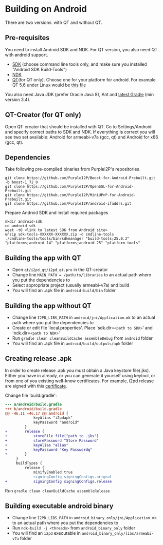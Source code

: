 Building on Android
===================

There are two versions: with QT and without QT.

Pre-requisites
--------------

You need to install Android SDK and NDK. For QT version, you also need QT with android support.

- [SDK](https://developer.android.com/studio/index.html) (choose command line tools only, and make sure you installed "Android SDK Build-Tools")
- [NDK](https://developer.android.com/ndk/downloads/index.html)
- [QT](https://www.qt.io/download-open-source/)(for QT only).
  Choose one for your platform for android. For example QT 5.6 under Linux would be [this file](http://download.qt.io/official_releases/qt/5.6/5.6.1-1/qt-opensource-linux-x64-android-5.6.1-1.run)

You also need Java JDK (prefer Oracle Java 8), Ant and [latest Gradle](https://gradle.org/releases/) (min version 3.4).

QT-Creator (for QT only)
------------------------

Open QT-creator that should be installed with QT.
Go to Settings/Android and specify correct paths to SDK and NDK.
If everything is correct you will see two set available:
Android for armeabi-v7a (gcc, qt) and Android for x86 (gcc, qt).

Dependencies
------------

Take following pre-compiled binaries from PurpleI2P's repositories.

	git clone https://github.com/PurpleI2P/Boost-for-Android-Prebuilt.git -b boost-1_72_0
	git clone https://github.com/PurpleI2P/OpenSSL-for-Android-Prebuilt.git
	git clone https://github.com/PurpleI2P/MiniUPnP-for-Android-Prebuilt.git
	git clone https://github.com/PurpleI2P/android-ifaddrs.git

Prepare Android SDK and install required packages

	mkdir android-sdk
	cd android-sdk
	wget -t0 <link to latest SDK from Android site>
	unzip sdk-tools-XXXXXX-XXXXXX.zip -d cmdline-tools
	./cmdline-tools/tools/bin/sdkmanager "build-tools;25.0.3" "platforms;android-14" "platforms;android-25" "platform-tools"

Building the app with QT
------------------------

- Open `qt/i2pd_qt/i2pd_qt.pro` in the QT-creator
- Change line `MAIN_PATH = /path/to/libraries` to an actual path where you put the dependencies to
- Select appropriate project (usually armeabi-v7a) and build
- You will find an .apk file in `android-build/bin` folder

Building the app without QT
---------------------------

- Change line `I2PD_LIBS_PATH` in `android/jni/Application.mk` to an actual path where you put the dependencies to
- Create or edit file 'local.properties'. Place 'sdk.dir=`<path to SDK>`' and 'ndk.dir=`<path to NDK>`'
- Run `gradle clean cleanBuildCache assembleDebug` from `android` folder
- You will find an .apk file in `android/build/outputs/apk` folder

Creating release .apk
---------------------

In order to create release .apk you must obtain a Java keystore file(.jks). Either you have in already, or you can generate it yourself using keytool, or from one of you existing well-know certificates.
For example, i2pd release are signed with this [certificate](https://github.com/PurpleI2P/i2pd/blob/openssl/contrib/certificates/router/orignal_at_mail.i2p.crt).

Change file 'build.gradle':

```patch
--- a/android/build.gradle
+++ b/android/build.gradle
@@ -46,11 +46,17 @@ android {
             keyAlias "i2pdapk"
             keyPassword "android"
         }
+        release {
+            storeFile file("path to .jks")
+            storePassword "Store Password"
+            keyAlias "alias"
+            keyPassword "Key Passwordq"
+        }
     }
     buildTypes {
         release {
             minifyEnabled true
-            signingConfig signingConfigs.orignal
+            signingConfig signingConfigs.release
```

Run `gradle clean cleanBuildCache assembleRelease`

Building executable android binary
------------------------------

- Change line `I2PD_LIBS_PATH` in `android_binary_only/jni/Application.mk` to an actual path where you put the dependencies to
- Run `ndk-build -j <threads>` from `android_binary_only` folder
- You will find an `i2pd` executable in `android_binary_only/libs/armeabi-v7a` folder
